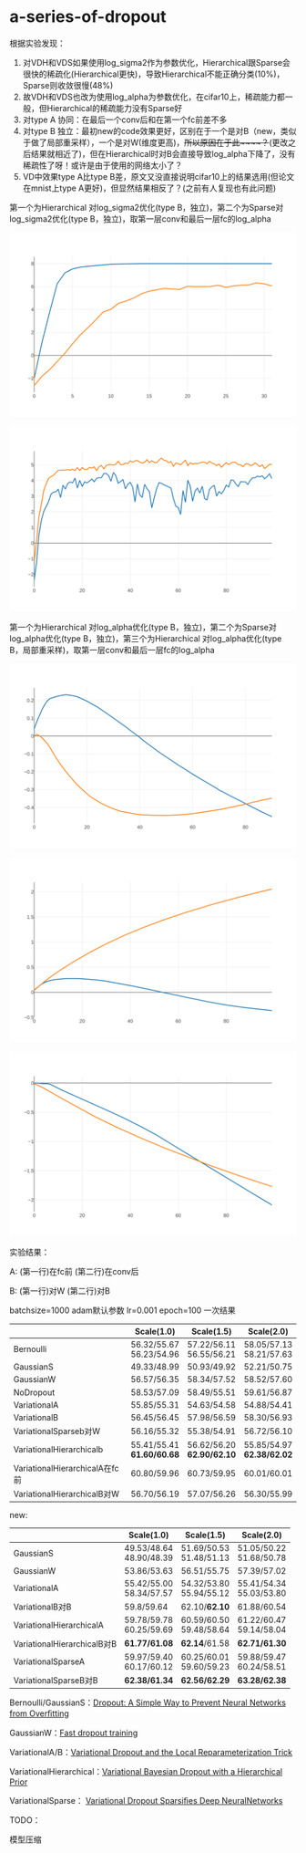# a-series-of-dropout

根据实验发现：

1. 对VDH和VDS如果使用log_sigma2作为参数优化，Hierarchical跟Sparse会很快的稀疏化(Hierarchical更快)，导致Hierarchical不能正确分类(10%)，Sparse则收敛很慢(48%)
2. 故VDH和VDS也改为使用log_alpha为参数优化，在cifar10上，稀疏能力都一般，但Hierarchical的稀疏能力没有Sparse好
3. 对type A 协同：在最后一个conv后和在第一个fc前差不多
4. 对type B 独立：最初new的code效果更好，区别在于一个是对B（new，类似于做了局部重采样），一个是对W(维度更高)，~~所以原因在于此~~~~？~~(更改之后结果就相近了)，但在Hierarchical时对B会直接导致log_alpha下降了，没有稀疏性了呀！或许是由于使用的网络太小了？
5. VD中效果type A比type B差，原文又没直接说明cifar10上的结果选用(但论文在mnist上type A更好)，但显然结果相反了？(之前有人复现也有此问题)



第一个为Hierarchical 对log_sigma2优化(type B，独立)，第二个为Sparse对log_sigma2优化(type B，独立)，取第一层conv和最后一层fc的log_alpha

![59c6878a-bcd9-4965-9243-699dc2527341](https://github.com/lumosity4tpj/a-series-of-dropout/blob/master/pics/59c6878a-bcd9-4965-9243-699dc2527341.svg)

![d5105f69-f144-4c3c-b130-0b7ae8e7683c](https://github.com/lumosity4tpj/a-series-of-dropout/blob/master/pics/d5105f69-f144-4c3c-b130-0b7ae8e7683c.svg)

第一个为Hierarchical 对log_alpha优化(type B，独立)，第二个为Sparse对log_alpha优化(type B，独立)，第三个为Hierarchical 对log_alpha优化(type B，局部重采样)，取第一层conv和最后一层fc的log_alpha

![8740d293-7c4b-4b75-89d6-15a47dfea578](https://github.com/lumosity4tpj/a-series-of-dropout/blob/master/pics/8740d293-7c4b-4b75-89d6-15a47dfea578.svg)

![f054c30a-366a-460c-bd19-0d40ff31ca41](https://github.com/lumosity4tpj/a-series-of-dropout/blob/master/pics/f054c30a-366a-460c-bd19-0d40ff31ca41.svg)

![d8d63303-2f27-4354-b6b3-305872b72b01](https://github.com/lumosity4tpj/a-series-of-dropout/blob/master/pics/d8d63303-2f27-4354-b6b3-305872b72b01.svg)

实验结果：

A: (第一行)在fc前 (第二行)在conv后

B: (第一行)对W (第二行)对B

batchsize=1000 adam默认参数 lr=0.001 epoch=100 一次结果

|                                | Scale(1.0)                     | Scale(1.5)                      | Scale(2.0)                      |
| ------------------------------ | ------------------------------ | ------------------------------- | ------------------------------- |
| Bernoulli                      | 56.32/55.67<br/>56.23/54.96    | 57.22/56.11<br/>56.55/56.21     | 58.05/57.13<br/>58.21/57.63     |
| GaussianS                      | 49.33/48.99                    | 50.93/49.92                     | 52.21/50.75                     |
| GaussianW                      | 56.57/56.35                    | 58.34/57.52                     | 58.52/57.60                     |
| NoDropout                      | 58.53/57.09                    | 58.49/55.51                     | 59.61/56.87                     |
| VariationalA                   | 55.85/55.31                    | 54.63/54.58                     | 54.88/54.41                     |
| VariationalB                   | 56.45/56.45                    | 57.98/56.59                     | 58.30/56.93                     |
| VariationalSparseb对W          | 56.16/55.32                    | 55.38/54.91                     | 56.72/56.10                     |
| VariationalHierarchicalb       | 55.41/55.41<br>**61.60/60.68** | 56.62/56.20<br/>**62.90/62.10** | 55.85/54.97<br/>**62.38/62.02** |
| VariationalHierarchicalA在fc前 | 60.80/59.96                    | 60.73/59.95                     | 60.01/60.01                     |
| VariationalHierarchicalB对W    | 56.70/56.19                    | 57.07/56.26                     | 56.30/55.99                     |

  

new:

|                             | Scale(1.0)                  | Scale(1.5)                  | Scale(2.0)                  |
| --------------------------- | --------------------------- | --------------------------- | --------------------------- |
| GaussianS                   | 49.53/48.64<br/>48.90/48.39 | 51.69/50.53<br/>51.48/51.13 | 51.05/50.22<br/>51.68/50.78 |
| GaussianW                   | 53.86/53.63                 | 56.51/55.75                 | 57.39/57.02                 |
| VariationalA                | 55.42/55.00<br/>58.34/57.57 | 54.32/53.80<br/>55.94/55.12 | 55.41/54.34<br/>55.03/53.80 |
| VariationalB对B             | 59.8/59.64                  | 62.10/**62.10**             | 61.88/60.54                 |
| VariationalHierarchicalA    | 59.78/59.78<br/>60.25/59.69 | 60.59/60.50<br/>59.48/58.64 | 61.22/60.47<br/>59.14/58.04 |
| VariationalHierarchicalB对B | **61.77/61.08**             | **62.14**/61.58             | **62.71/61.30**             |
| VariationalSparseA          | 59.97/59.40<br/>60.17/60.12 | 60.25/60.01<br/>59.60/59.23 | 59.88/59.47<br/>60.24/58.51 |
| VariationalSparseB对B       | **62.38/61.34**             | **62.56/62.29**             | **63.28/62.38**             |

 

Bernoulli/GaussianS：[Dropout: A Simple Way to Prevent Neural Networks from Overﬁtting](https://www.semanticscholar.org/paper/34f25a8704614163c4095b3ee2fc969b60de4698)

GaussianW：[Fast dropout training](https://www.semanticscholar.org/paper/ec92efde21707ddf4b81f301cd58e2051c1a2443)

VariationalA/B：[Variational Dropout and the Local Reparameterization Trick](https://www.semanticscholar.org/paper/f0ddb2bc6e5464d992ddbcdfdc7e894150fc81f2)

VariationalHierarchical：[Variational Bayesian Dropout with a Hierarchical Prior](https://arxiv.org/abs/1811.07533)

VariationalSparse： [Variational Dropout Sparsiﬁes Deep NeuralNetworks](https://www.semanticscholar.org/paper/34cc3ceae5c3f7c8acbb89f2bff63f9d452b00d5)



TODO：

模型压缩